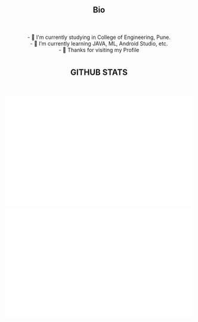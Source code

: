 

 <div id="header" align="center">
 <h1></h1><h2>Bio <br></h2><br>
</div>
<br>
 
 <div align="center">
- 🔭 I'm currently studying in College of Engineering, Pune.<br>
- 🌱 I’m currently learning JAVA, ML, Android Studio, etc.<br>
- 💬 Thanks for visiting my Profile <br>

 <h1></h1>
<h2> GITHUB STATS <br></h2><br>
  
 <br>
 <img src="https://github.com/salunkhegr1712/github-stats/blob/master/generated/languages.svg"/>
 <img src="https://github.com/salunkhegr1712/github-stats/blob/master/generated/overview.svg"/>
</div>

